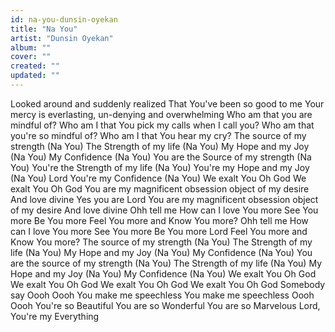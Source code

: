 ```yaml
---
id: na-you-dunsin-oyekan
title: "Na You"
artist: "Dunsin Oyekan"
album: ""
cover: ""
created: ""
updated: ""
---
```


Looked around and suddenly realized
That You've been so good to me
Your mercy is everlasting, un-denying and overwhelming
Who am that you are mindful of?
Who am I that You pick my calls when I call you?
Who am that you're so mindful of?
Who am I that You hear my cry?
The source of my strength
(Na You)
The Strength of my life
(Na You)
My Hope and my Joy
(Na You)
My Confidence
(Na You)
You are the Source of my strength
(Na You)
You're the Strength of my life
(Na You)
You're my Hope and my Joy
(Na You)
Lord You're my Confidence
(Na You)
We exalt You
Oh God
We exalt You
Oh God
You arе my magnificent obsession object of my dеsire
And love divine
Yes you are Lord
You are my magnificent obsession object of my desire
And love divine
Ohh tell me
How can I love You more
See You more
Be You more
Feel You more and
Know You more?
Ohh tell me
How can I love You more
See You more
Be You more Lord
Feel You more and
Know You more?
The source of my strength
(Na You)
The Strength of my life
(Na You)
My Hope and my Joy
(Na You)
My Confidence
(Na You)
You are the source of my strength
(Na You)
The Strength of my life
(Na You)
My Hope and my Joy
(Na You)
My Confidence
(Na You)
We exalt You
Oh God
We exalt You
Oh God
We exalt You
Oh God
We exalt You
Oh God
Somebody say
Oooh
Oooh
You make me speechless
You make me speechless
Oooh
Oooh
You're so Beautiful
You are so Wonderful
You are so Marvelous
Lord, You're my Everything